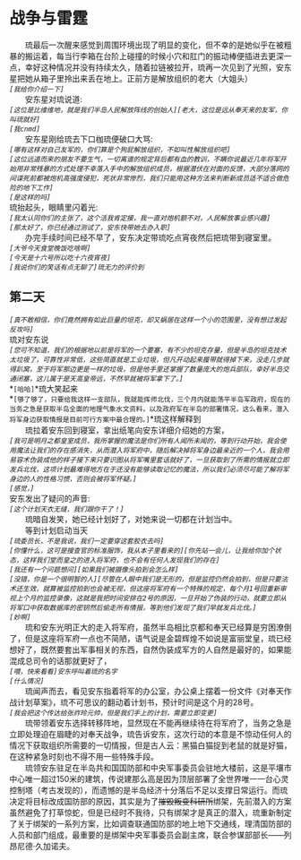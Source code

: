 # 战争与雷霆
&emsp;&emsp;琉最后一次醒来感觉到周围环境出现了明显的变化，但不幸的是她似乎在被粗暴的搬运着，每当行李箱在台阶上碰撞的时候小穴和肛门的振动棒便插进去更深一点，幸好这种情况并没有持续太久，随着拉链被拉开，琉再一次见到了光照，安东星把她从箱子里拎出来丢在地上。正前方是解放组织的老大（大姐头）  
*```[我给你介绍一下]```*  
&emsp;&emsp;安东星对琉说道:  
*```[这位是比维维地，就是我们半岛人民解放阵线的创始人][老大，这位是远从奉天来的友军，你叫琉就好]```*  
*```[我cnmd]```*  
&emsp;&emsp;安东星刚给琉去下口枷琉便破口大骂:  
*```[哪有这样对自己友军的，你们算是个狗屁解放组织，不如叫性解放组织吧]```*  
*```[这位远道而来的朋友不要生气，一切离谱的规定背后都有血的教训，不瞒你说最近几年将军开始用非常残暴的方式处理不幸落入手中的解放组织成员，根据潜伏在对面的反馈，大部分落网的间谍死前都被炮机高强度侵犯，死状非常惨烈，我们只能用这种方法来判断新成员适不适合做危险的地下工作]```*  
*```[是这样的吗]```*  
琉抬起头，眼睛里闪着光:  
*```[我太认同你们的主张了，这个活我肯定接，我一直对炮机额不对，人民解放事业感兴趣]```*  
*```[那太好了，你已经通过测试了，安东快带她去办入职]```*  
&emsp;&emsp;办完手续时间已经不早了，安东决定带琉吃点宵夜然后把琉带到寝室里。  
*```[大爷今天食堂晚饭吃啥啊]```*  
*```[今天是十六号所以吃十六夜宵夜]```*  
*```[我说你们的笑话有点无聊了]琉无力的评价到```*  
## 第二天
*```[真不敢相信，你们竟然拥有如此巨量的坦克，却又蜗居在这样一个小的范围里，没有想过发起反攻吗]```*  
琉对安东说  
*```[您可不知道，我们的根据地以前是将军的一个要塞，有不少的坦克存量，但是半岛的坦克技术太垃圾了，可靠性非常低，这些简直就是工业垃圾，但凡开动起来履带就得掉下来，没走几步就得趴窝，至于将军那边更是一样的垃圾，但是他手里还掌握了数量庞大的炮兵部队，幸好半岛交通闭塞，这儿属于是天高皇帝远，不然早就被将军拿下了。]```*  
*```[哈哈]```*琉大笑起来  
*```[够了够了，只要给我这样一支部队，我就能挥师北伐，三个月内就能荡平半岛军政府，现在的当务之急是获取半岛全面的地理气象水文资料，以及政府军在半岛的部署情况，这么看来，潜入将军身边获取情报是目前可行方案中最合理的。]```*琉这样解释到  
&emsp;&emsp;琉拉着安东回到寝室，拿出纸笔向安东详细介绍她的方案，  
*```[我可是明月之都皇室成员，我所掌握的魔法是你们所有人闻所未闻的，等到行动开始，我会使用魔法让我们的存在感消失，从而潜入将军府中，随后解决掉将军身边最亲近的一个人，我会用易容术伪装成他的样子接下来只要识图从将军嘴里套话就好了，一旦获取到了所需的情报就立即发兵北伐，这项计划最难得地方在于还没有能够读取记忆的魔法，所以我们必须尽可能了解将军身边的人的性格习惯，否则会被将军怀疑。]```*  
*```[感觉，]```*  
安东发出了疑问的声音:  
*```[这个计划天衣无缝，我们跟你干了！]```*  
&emsp;&emsp;琉暗自发笑，她已经计划好了，对她来说一切都在计划当中。  
&emsp;&emsp;等到计划启动当天  
*```[琉委员长，不是我说，我们一定要穿这套胶衣去吗]```*  
*```[你懂什么，这可是搜查官的标准服饰，我从本子里看来的][你先站一会儿，让我给你加个状态，这样我们堂而皇之的进入将军府，也不会有任何人发现我们的存在]```*  
*```[我还有一个问题想问][如果我们被摄像头拍到会怎么样]```*  
*```[没错，你是一个很明智的人][尽管在人眼中我们是无形的，但是监控仍然会拍到，但是只要法术还生效，就算被监控拍到也会被无视，但这座将军府有一个特殊的规定，每个月1号回重新审视上个月的监控录像，这就是我把时间安排在2号的原因，一旦开始了伪装的行动，就要立即从将军口中获取数据库的密钥然后偷走所有情报，等到他们发现了我们早就发兵北伐。]```*  
*```[妙啊]```*  
&emsp;&emsp;琉和安东光明正大的走入将军府，虽然半岛相比京都和奉天已经算是穷困潦倒了，但是这座将军府一点也不简陋，语气说是金碧辉煌不如说是富丽堂皇，琉已经想好了，既然要套出军事相关的东西，自然伪装成军方的人自然是最好的，如果能混成总司令的话那就更好了，  
*```[喂，快来看看]安东呼叫着琉的名字```*  
*```[什么情况]```*  
&emsp;&emsp;琉闻声而去，看见安东指着将军的办公室，办公桌上摆着一份文件《对奉天作战计划草案》，琉不可思议的翻动着计划书，预计时间是这个月的28号。  
*```[我会把这个传达给张祚玲元帅，但是我们手上的计划，需要立即变更]```*  
&emsp;&emsp;琉带领着安东选择转移阵地，显然现在不能再继续待在将军府了，当务之急是立即处理迫在眉睫的对奉天战争，琉告诉安东，这次行动的本意是不惊动任何人的情况下获取组织所需要的一切情报，但是古人云：黑猫白猫捉到老鼠的就是好猫，在这种紧急时刻也不得不用一些特殊手段。  
&emsp;&emsp;琉领安东驻足在半岛共和国国防部和中央军事委员会驻地大楼前，这是平壤市中心唯一超过150米的建筑，传说建那么高是因为顶层部署了全世界唯一一台心灵控制塔（考古发现的），而遗憾的是半岛经济十分落后不足以支撑日常运行。而琉决定将目标改成国防部的原因，其实是为了~~摧毁叛变科研所~~绑架，先前潜入的方案虽然避免了打草惊蛇，但是已经时不我待，只有绑架才是真正的潜入，琉重新制定了关于绑架的一系列方案，比如调查联通国防部的地上地下交通线，理清国防部的人员和部门组成，最重要的是绑架中央军事委员会副主席，联合参谋部部长——列昂尼德·久加诺夫。  